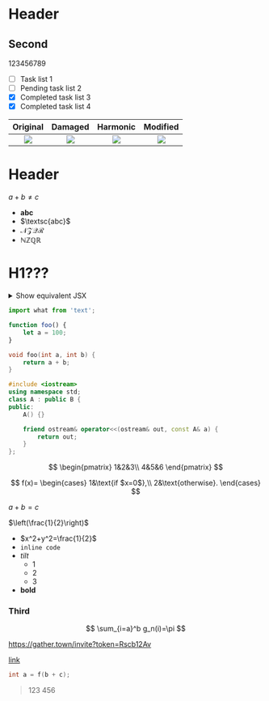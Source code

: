 # Header

## Second
123456789

- [ ] Task list 1
- [ ] Pending task list 2
- [x] Completed task list 3
- [x] Completed task list 4 

| Original | Damaged | Harmonic | Modified |
|:--------:|:--------:|:--------:|:--------:|
| ![](https://i.imgur.com/C6EXLCv.png) | ![](https://i.imgur.com/JSgyfOf.png) | ![](https://i.imgur.com/zHcVvkP.png) | ![](https://i.imgur.com/PchCkTX.png)

# Header

$a+b\neq c$

- $\textbf{abc}$
- $\textsc{abc}$
- $\mathcal{NZQR}$
- $\mathbb{NZQR}$

<h1>H1???</h1>

<details>
<summary>Show equivalent JSX</summary>

```js
<h1>
  Hello, <em>world</em>!
</h1>

console.log('what?!!!');
```

</details>

```js
import what from 'text';

function foo() {
    let a = 100;
}
```

```cpp
void foo(int a, int b) {
    return a + b;
}

#include <iostream>
using namespace std;
class A : public B {
public:
    A() {}

    friend ostream& operator<<(ostream& out, const A& a) {
        return out;
    }
};
```

$$
\begin{pmatrix}
1&2&3\\
4&5&6
\end{pmatrix}
$$

$$
f(x)=
\begin{cases}
1&\text{if $x=0$},\\
2&\text{otherwise}.
\end{cases}
$$

$a+b=c$

$\left(\frac{1}{2}\right)$

- $x^2+y^2=\frac{1}{2}$
- `inline code`
- *tilt*
    - 1
    - 2
    - 3
- **bold**

### Third

$$
\sum_{i=a}^b g_n(i)=\pi
$$

https://gather.town/invite?token=Rscb12Av

[link](https://gather.town/invite?token=Rscb12Av)

```cpp
int a = f(b + c);
```

> 123
> 456